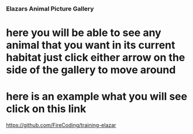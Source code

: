 ### Elazars Animal Picture Gallery 

# here you will be able to see any animal that you want in its current habitat just click either arrow on the side of the gallery to move around

# here is an example what you will see click on this link
https://github.com/FireCoding/training-elazar




